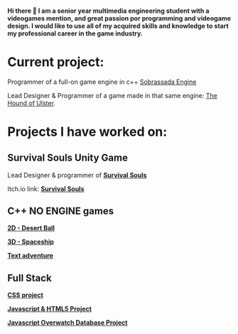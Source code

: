 #### Hi there 👋 I am a senior year multimedia engineering student with a videogames mention, and great passion por programming and videogame design. I would like to use all of my acquired skills and knowledge to start my professional career in the game industry. 

# Current project:
Programmer of a full-on game engine in c++ [Sobrassada Engine](https://github.com/TheCenturiaGames/Sobrassada_Engine)

Lead Designer & Programmer of a game made in that same engine: [The Hound of Ulster](https://github.com/TheCenturiaGames/The-Hound-of-Ulster).

# Projects I have worked on:

## Survival Souls Unity Game

Lead Designer & programmer of **[Survival Souls](https://github.com/curialiglesias/Survival-Souls)**

Itch.io link: **[Survival Souls](https://lgf-streetlight.itch.io/survival-souls)**

## C++ NO ENGINE games

**[2D - Desert Ball](https://github.com/srLlobet/2D-game-project-NO-ENGINE)**

**[3D - Spaceship](https://github.com/srLlobet/Spaceship)**

**[Text adventure](https://github.com/srLlobet/Dig-Down)**

## Full Stack 

**[CSS project](https://github.com/srLlobet/Pebona-clothing-store-webpage)**

**[Javascript & HTML5 Project](https://github.com/Eduardnol/web_p1)**

**[Javascript Overwatch Database Project](https://github.com/Eduardnol/web_p2)**


